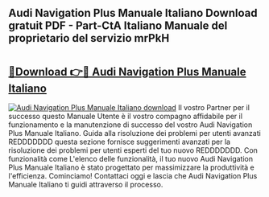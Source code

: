 ## Audi Navigation Plus Manuale Italiano Download gratuit PDF - Part-CtA Italiano Manuale del proprietario del servizio mrPkH

# <h2><a href="http://dfed6xw.blite.top/?on=Audi+Navigation+Plus+Manuale+Italiano">🔗Download 👉🔴 Audi Navigation Plus Manuale Italiano</a></h2>

[![Audi Navigation Plus Manuale Italiano download](https://i.imgur.com/lujVjoI.png)](http://dfed6xw.blite.top/?on=Audi+Navigation+Plus+Manuale+Italiano)
Il vostro Partner per il successo questo Manuale Utente è il vostro compagno affidabile per il funzionamento e la manutenzione di successo del vostro Audi Navigation Plus Manuale Italiano. Guida alla risoluzione dei problemi per utenti avanzati REDDDDDDD questa sezione fornisce suggerimenti avanzati per la risoluzione dei problemi per utenti esperti del tuo nuovo REDDDDDDD. Con funzionalità come L'elenco delle funzionalità, il tuo nuovo Audi Navigation Plus Manuale Italiano è stato progettato per massimizzare la produttività e l'efficienza. Cominciamo! Contattaci oggi e lascia che Audi Navigation Plus Manuale Italiano ti guidi attraverso il processo.
